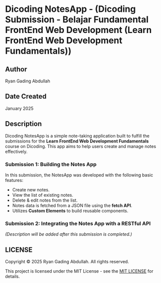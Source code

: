 # Dicoding NotesApp - (Dicoding Submission - Belajar Fundamental FrontEnd Web Development (Learn FrontEnd Web Development Fundamentals))

## Author

Ryan Gading Abdullah

## Date Created

January 2025

## Description

Dicoding NotesApp is a simple note-taking application built to fulfill the submissions for the **Learn FrontEnd Web Development Fundamentals** course on Dicoding. This app aims to help users create and manage notes effectively.

### Submission 1: Building the Notes App

In this submission, the NotesApp was developed with the following basic features:

- Create new notes.
- View the list of existing notes.
- Delete & edit notes from the list.
- Notes data is fetched from a JSON file using the **fetch API**.
- Utilizes **Custom Elements** to build reusable components.

### Submission 2: Integrating the Notes App with a RESTful API

_(Description will be added after this submission is completed.)_

## LICENSE

Copyright &copy; 2025 Ryan Gading Abdullah. All rights reserved.

This project is licensed under the MIT License - see the [MIT LICENSE](LICENSE) for details.
